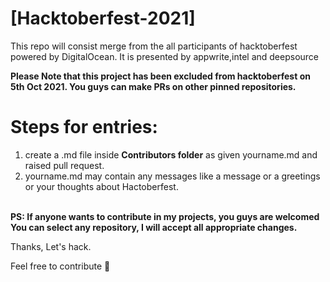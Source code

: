 # [Hacktoberfest-2021]
This repo will consist merge from the all participants of hacktoberfest powered by DigitalOcean.
It is presented by appwrite,intel and deepsource

**Please Note that this project has been excluded from hacktoberfest on 5th Oct 2021.
You guys can make PRs on other pinned repositories.**


# Steps for entries:

1. create a .md file inside **Contributors folder** as given yourname.md and raised pull request.
2. yourname.md may contain any messages like a message or a greetings or your thoughts about Hactoberfest.<br><br>



**PS: If anyone wants to contribute in my projects, you guys are welcomed
You can select any repository, I will accept all appropriate changes.**


Thanks, Let's hack.

Feel free to contribute 🚀
